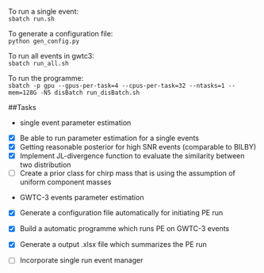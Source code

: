 To run a single event: <br />
`sbatch run.sh`
<br />

To generate a configuration file: <br />
`python gen_config.py`
<br />

To run all events in gwtc3: <br />
`sbatch run_all.sh`
<br />

To run the programme: <br />
`sbatch -p gpu --gpus-per-task=4 --cpus-per-task=32 --ntasks=1 --mem=128G -N5 disBatch run_disBatch.sh` <br />


##Tasks
* single event parameter estimation
- [x] Be able to run parameter estimation for a single events
- [x] Getting reasonable posterior for high SNR events (comparable to BILBY)
- [x] Implement JL-divergence function to evaluate the similarity between two distribution
- [ ] Create a prior class for chirp mass that is using the assumption of uniform component masses

* GWTC-3 events parameter estimation
- [x] Generate a configuration file automatically for initiating PE run
- [x] Build a automatic programme which runs PE on GWTC-3 events
- [x] Generate a output .xlsx file which summarizes the PE run
- [ ] Incorporate single run event manager


